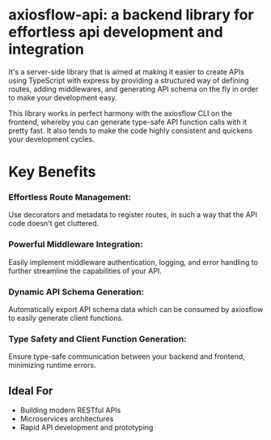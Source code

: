 
# axiosflow-api: a backend library for effortless api development and integration

It's a server-side library that is aimed at making it easier to create APIs using TypeScript with express by providing a structured way of defining routes, adding middlewares, and generating API schema on the fly in order to make your development easy.

This library works in perfect harmony with the axiosflow CLI on the frontend, whereby you can generate type-safe API function calls with it pretty fast. It also tends to make the code highly consistent and quickens your development cycles.

# Key Benefits

### Effortless Route Management:
Use decorators and metadata to register routes, in such a way that the API code doesn't get cluttered.

### Powerful Middleware Integration:
Easily implement middleware authentication, logging, and error handling to further streamline the capabilities of your API.

### Dynamic API Schema Generation:
Automatically export API schema data which can be consumed by axiosflow to easily generate client functions.

### Type Safety and Client Function Generation:
Ensure type-safe communication between your backend and frontend, minimizing runtime errors.

## Ideal For
- Building modern RESTful APIs  
- Microservices architectures  
- Rapid API development and prototyping